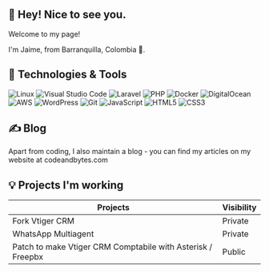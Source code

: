 ## :wave: Hey! Nice to see you.


Welcome to my page!

I'm Jaime, from Barranquilla, Colombia :round_pushpin:.

## :hammer: Technologies & Tools

<img alt="Linux" src="https://img.shields.io/badge/Linux-FCC624?style=flat-square&logo=linux&logoColor=black"> <img alt="Visual Studio Code" src="https://img.shields.io/badge/VisualStudioCode-0078d7.svg?style=flat-square&logo=visual-studio-code&logoColor=white"/> <img alt="Laravel" src="https://img.shields.io/badge/laravel-%23FF2D20.svg?style=flat-square&logo=laravel&logoColor=white"/> <img alt="PHP" src="https://img.shields.io/badge/php-%23777BB4.svg?style=flat-square&logo=php&logoColor=white"/> <img alt="Docker" src="https://img.shields.io/badge/docker-%230db7ed.svg?style=flat-square&logo=docker&logoColor=white"/>  <img alt="DigitalOcean" src="https://img.shields.io/badge/DigitalOcean-%230167ff.svg?style=flat-square&logo=digitalOcean&logoColor=white"/> <img alt="AWS" src="https://img.shields.io/badge/AWS-%23FF9900.svg?style=flat-square&logo=amazon-aws&logoColor=white"/> <img alt="WordPress" src="https://img.shields.io/badge/WordPress-%23117AC9.svg?style=flat-square&logo=WordPress&logoColor=white"/> <img alt="Git" src="https://img.shields.io/badge/git-%23F05033.svg?style=flat-square&logo=git&logoColor=white"/>
<img alt="JavaScript" src="https://img.shields.io/badge/javascript-%23323330.svg?style=flat-square&logo=javascript&logoColor=%23F7DF1E"/> <img alt="HTML5" src="https://img.shields.io/badge/html5-%23E34F26.svg?style=flat-square&logo=html5&logoColor=white"/> <img alt="CSS3" src="https://img.shields.io/badge/css3-%231572B6.svg?style=flat-square&logo=css3&logoColor=white"/>


## :writing_hand: Blog 

Apart from coding, I also maintain a blog - you can find my articles on my website at codeandbytes.com

## :bulb: Projects I'm working
| Projects                            | Visibility |
|-------------------------------------|------------|
| Fork Vtiger CRM                          | Private    |
| WhatsApp Multiagent                 | Private    |
| Patch to make Vtiger CRM Comptabile with Asterisk / Freepbx | Public     |
